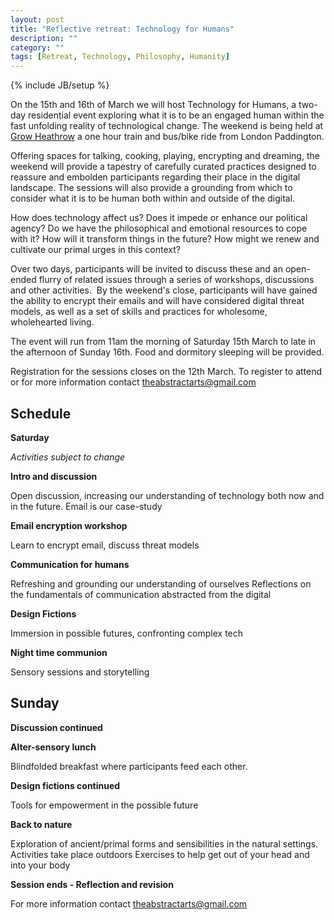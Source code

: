 ```yaml
---
layout: post
title: "Reflective retreat: Technology for Humans"
description: ""
category: ""
tags: [Retreat, Technology, Philosophy, Humanity]
---
```

{% include JB/setup %}

On the 15th and 16th of March we will host Technology for Humans, a two-day residential event exploring what it is to be an engaged human within the fast unfolding reality of technological change. The weekend is being held at [Grow Heathrow](http://www.transitionheathrow.com/grow-heathrow/ "Grow Heathrow") a one hour train and bus/bike ride from London Paddington.

Offering spaces for talking, cooking, playing, encrypting and dreaming, the weekend will provide a tapestry of carefully curated practices designed to reassure and embolden participants regarding their place in the digital landscape. The sessions will also provide a grounding from which to consider what it is to be human both within and outside of the digital.

How does technology affect us? Does it impede or enhance our political agency? Do we have the philosophical and emotional resources to cope with it? How will it transform things in the future? How might we renew and cultivate our primal urges in this context?

Over two days, participants will be invited to discuss these and an open-ended flurry of related issues through a series of workshops, discussions and other activities.  By the weekend's close, participants will have gained the ability to encrypt their emails and will have considered digital threat models, as well as a set of skills and practices for wholesome, wholehearted living.

The event will run from 11am the morning of Saturday 15th March to late in the afternoon of Sunday 16th. Food and dormitory sleeping will be provided.

Registration for the sessions closes on the 12th March. To register to attend or for more information contact [theabstractarts@gmail.com](mailto:theabstractarts@gmail.com)


## Schedule ##

**Saturday**

*Activities subject to change*

**Intro and discussion**

Open discussion, increasing our understanding of technology both now and in the future. Email is our case-study

**Email encryption workshop**

Learn to encrypt email, discuss threat models

**Communication for humans**

Refreshing and grounding our understanding of ourselves
Reflections on the fundamentals of communication abstracted from the digital

**Design Fictions**

Immersion in possible futures, confronting complex tech

**Night time communion**

Sensory sessions and storytelling


## Sunday ##

**Discussion continued**

**Alter-sensory lunch**

Blindfolded breakfast where participants feed each other.

**Design fictions continued**

Tools for empowerment in the possible future

**Back to nature**

Exploration of ancient/primal forms and sensibilities in the natural settings. Activities take place outdoors
Exercises to help get out of your head and into your body

**Session ends - Reflection and revision**

For more information contact [theabstractarts@gmail.com](mailto:theabstractarts@gmail.com)
